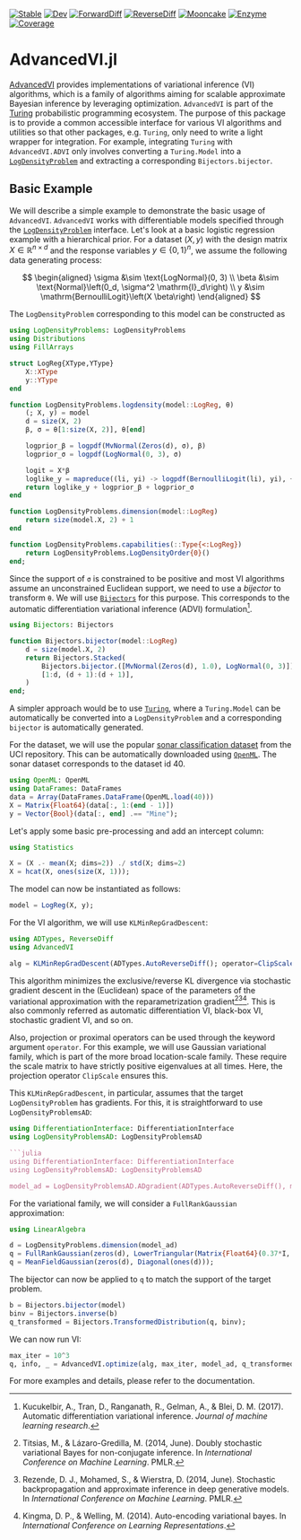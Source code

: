 [![Stable](https://img.shields.io/badge/docs-stable-blue.svg)](https://turinglang.org/AdvancedVI.jl/stable/)
[![Dev](https://img.shields.io/badge/docs-dev-blue.svg)](https://turinglang.org/AdvancedVI.jl/dev/)
[![ForwardDiff](https://github.com/TuringLang/AdvancedVI.jl/actions/workflows/ForwardDiff.yml/badge.svg?branch=main)](https://github.com/TuringLang/AdvancedVI.jl/actions/workflows/ForwardDiff.yml?query=branch%3Amain)
[![ReverseDiff](https://github.com/TuringLang/AdvancedVI.jl/actions/workflows/ReverseDiff.yml/badge.svg?branch=main)](https://github.com/TuringLang/AdvancedVI.jl/actions/workflows/ReverseDiff.yml?query=branch%3Amain)
[![Mooncake](https://github.com/TuringLang/AdvancedVI.jl/actions/workflows/Mooncake.yml/badge.svg?branch=main)](https://github.com/TuringLang/AdvancedVI.jl/actions/workflows/Mooncake.yml?query=branch%3Amain)
[![Enzyme](https://github.com/TuringLang/AdvancedVI.jl/actions/workflows/Enzyme.yml/badge.svg?branch=main)](https://github.com/TuringLang/AdvancedVI.jl/actions/workflows/Enzyme.yml?query=branch%3Amain)
[![Coverage](https://codecov.io/gh/TuringLang/AdvancedVI.jl/branch/main/graph/badge.svg)](https://codecov.io/gh/TuringLang/AdvancedVI.jl)

# AdvancedVI.jl

[AdvancedVI](https://github.com/TuringLang/AdvancedVI.jl) provides implementations of variational inference (VI) algorithms, which is a family of algorithms aiming for scalable approximate Bayesian inference by leveraging optimization.
`AdvancedVI` is part of the [Turing](https://turinglang.org/stable/) probabilistic programming ecosystem.
The purpose of this package is to provide a common accessible interface for various VI algorithms and utilities so that other packages, e.g. `Turing`, only need to write a light wrapper for integration.
For example, integrating `Turing` with `AdvancedVI.ADVI` only involves converting a `Turing.Model` into a [`LogDensityProblem`](https://github.com/tpapp/LogDensityProblems.jl) and extracting a corresponding `Bijectors.bijector`.

## Basic Example

We will describe a simple example to demonstrate the basic usage of `AdvancedVI`.
`AdvancedVI` works with differentiable models specified through the [`LogDensityProblem`](https://github.com/tpapp/LogDensityProblems.jl) interface.
Let's look at a basic logistic regression example with a hierarchical prior.
For a dataset $(X, y)$ with the design matrix $X \in \mathbb{R}^{n \times d}$ and the response variables $y \in \{0, 1\}^n$, we assume the following data generating process:

$$
\begin{aligned}
\sigma &\sim \text{LogNormal}(0, 3) \\
\beta &\sim \text{Normal}\left(0_d, \sigma^2 \mathrm{I}_d\right) \\
y &\sim \mathrm{BernoulliLogit}\left(X \beta\right)
\end{aligned}
$$

The `LogDensityProblem` corresponding to this model can be constructed as

```julia
using LogDensityProblems: LogDensityProblems
using Distributions
using FillArrays

struct LogReg{XType,YType}
    X::XType
    y::YType
end

function LogDensityProblems.logdensity(model::LogReg, θ)
    (; X, y) = model
    d = size(X, 2)
    β, σ = θ[1:size(X, 2)], θ[end]

    logprior_β = logpdf(MvNormal(Zeros(d), σ), β)
    logprior_σ = logpdf(LogNormal(0, 3), σ)

    logit = X*β
    loglike_y = mapreduce((li, yi) -> logpdf(BernoulliLogit(li), yi), +, logit, y)
    return loglike_y + logprior_β + logprior_σ
end

function LogDensityProblems.dimension(model::LogReg)
    return size(model.X, 2) + 1
end

function LogDensityProblems.capabilities(::Type{<:LogReg})
    return LogDensityProblems.LogDensityOrder{0}()
end;
```

Since the support of `σ` is constrained to be positive and most VI algorithms assume an unconstrained Euclidean support, we need to use a *bijector* to transform `θ`.
We will use [`Bijectors`](https://github.com/TuringLang/Bijectors.jl) for this purpose.
This corresponds to the automatic differentiation variational inference (ADVI) formulation[^KTRGB2017].

```julia
using Bijectors: Bijectors

function Bijectors.bijector(model::LogReg)
    d = size(model.X, 2)
    return Bijectors.Stacked(
        Bijectors.bijector.([MvNormal(Zeros(d), 1.0), LogNormal(0, 3)]),
        [1:d, (d + 1):(d + 1)],
    )
end;
```

A simpler approach would be to use [`Turing`](https://github.com/TuringLang/Turing.jl), where a `Turing.Model` can be automatically be converted into a `LogDensityProblem` and a corresponding `bijector` is automatically generated.

For the dataset, we will use the popular [sonar classification dataset](https://archive.ics.uci.edu/dataset/151/connectionist+bench+sonar+mines+vs+rocks) from the UCI repository.
This can be automatically downloaded using [`OpenML`](https://github.com/JuliaAI/OpenML.jl).
The sonar dataset corresponds to the dataset id 40.

```julia
using OpenML: OpenML
using DataFrames: DataFrames
data = Array(DataFrames.DataFrame(OpenML.load(40)))
X = Matrix{Float64}(data[:, 1:(end - 1)])
y = Vector{Bool}(data[:, end] .== "Mine");
```

Let's apply some basic pre-processing and add an intercept column:

```julia
using Statistics

X = (X .- mean(X; dims=2)) ./ std(X; dims=2)
X = hcat(X, ones(size(X, 1)));
```

The model can now be instantiated as follows:

```julia
model = LogReg(X, y);
```

For the VI algorithm, we will use `KLMinRepGradDescent`:

```julia
using ADTypes, ReverseDiff
using AdvancedVI

alg = KLMinRepGradDescent(ADTypes.AutoReverseDiff(); operator=ClipScale())
```

This algorithm minimizes the exclusive/reverse KL divergence via stochastic gradient descent in the (Euclidean) space of the parameters of the variational approximation with the reparametrization gradient[^TL2014][^RMW2014][^KW2014].
This is also commonly referred as automatic differentiation VI, black-box VI, stochastic gradient VI, and so on.

Also, projection or proximal operators can be used through the keyword argument `operator`.
For this example, we will use Gaussian variational family, which is part of the more broad location-scale family.
These require the scale matrix to have strictly positive eigenvalues at all times.
Here, the projection operator `ClipScale` ensures this.

This `KLMinRepGradDescent`, in particular, assumes that the target `LogDensityProblem` has gradients.
For this, it is straightforward to use `LogDensityProblemsAD`:

```julia
using DifferentiationInterface: DifferentiationInterface
using LogDensityProblemsAD: LogDensityProblemsAD

```julia
using DifferentiationInterface: DifferentiationInterface
using LogDensityProblemsAD: LogDensityProblemsAD

model_ad = LogDensityProblemsAD.ADgradient(ADTypes.AutoReverseDiff(), model);
```

For the variational family, we will consider a `FullRankGaussian` approximation:

```julia
using LinearAlgebra

d = LogDensityProblems.dimension(model_ad)
q = FullRankGaussian(zeros(d), LowerTriangular(Matrix{Float64}(0.37*I, d, d)))
q = MeanFieldGaussian(zeros(d), Diagonal(ones(d)));
```

The bijector can now be applied to `q` to match the support of the target problem.

```julia
b = Bijectors.bijector(model)
binv = Bijectors.inverse(b)
q_transformed = Bijectors.TransformedDistribution(q, binv);
```

We can now run VI:

```julia
max_iter = 10^3
q, info, _ = AdvancedVI.optimize(alg, max_iter, model_ad, q_transformed;);
```

For more examples and details, please refer to the documentation.

[^TL2014]: Titsias, M., & Lázaro-Gredilla, M. (2014, June). Doubly stochastic variational Bayes for non-conjugate inference. In *International Conference on Machine Learning*. PMLR.
[^RMW2014]: Rezende, D. J., Mohamed, S., & Wierstra, D. (2014, June). Stochastic backpropagation and approximate inference in deep generative models. In *International Conference on Machine Learning*. PMLR.
[^KW2014]: Kingma, D. P., & Welling, M. (2014). Auto-encoding variational bayes. In *International Conference on Learning Representations*.
[^KTRGB2017]: Kucukelbir, A., Tran, D., Ranganath, R., Gelman, A., & Blei, D. M. (2017). Automatic differentiation variational inference. *Journal of machine learning research*.
